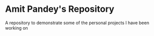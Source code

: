 # Amit Pandey's Repository
A repository to demonstrate some of the personal projects I have been working on
